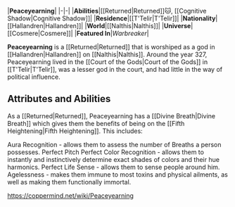 |**Peaceyearning**|
|-|-|
|**Abilities**|[[Returned\|Returned]]🐱︎, [[Cognitive Shadow\|Cognitive Shadow]]|
|**Residence**|[[T'Telir\|T'Telir]]|
|**Nationality**|[[Hallandren\|Hallandren]]|
|**World**|[[Nalthis\|Nalthis]]|
|**Universe**|[[Cosmere\|Cosmere]]|
|**Featured In**|*Warbreaker*|

**Peaceyearning** is a [[Returned\|Returned]] that is worshiped as a god in [[Hallandren\|Hallandren]] on [[Nalthis\|Nalthis]].
Around the year 327, Peaceyearning lived in the [[Court of the Gods\|Court of the Gods]] in [[T'Telir\|T'Telir]], was a lesser god in the court, and had little in the way of political influence.

## Attributes and Abilities
As a [[Returned\|Returned]], Peaceyearning has a [[Divine Breath\|Divine Breath]] which gives them the benefits of being on the [[Fifth Heightening\|Fifth Heightening]]. This includes:

Aura Recognition - allows them to assess the number of Breaths a person possesses.
Perfect Pitch
Perfect Color Recognition - allows them to instantly and instinctively determine exact shades of colors and their hue harmonics.
Perfect Life Sense - allows them to sense people around him.
Agelessness - makes them immune to most toxins and physical ailments, as well as making them functionally immortal.


https://coppermind.net/wiki/Peaceyearning